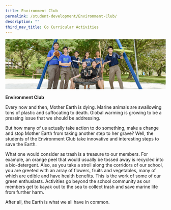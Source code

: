 ```yaml
---
title: Environment Club
permalink: /student-development/Environment-Club/
description: ""
third_nav_title: Co Curricular Activities
---
```


![](/images/clubsandsocieties.jpg)

**Environment Club**

Every now and then, Mother Earth is dying. Marine animals are swallowing tons of plastic and suffocating to death. Global warming is growing to be a pressing issue that we should be addressing.

But how many of us actually take action to do something, make a change and stop Mother Earth from taking another step to her grave? Well, the students of the Environment Club take innovative and interesting steps to save the Earth.

What one would consider as trash is a treasure to our members. For example, an orange peel that would usually be tossed away is recycled into a bio-detergent. Also, as you take a stroll along the corridors of our school, you are greeted with an array of flowers, fruits and vegetables, many of which are edible and have health benefits. This is the work of some of our green enthusiasts. Activities go beyond the school community as our members get to kayak out to the sea to collect trash and save marine life from further harm.

After all, the Earth is what we all have in common.